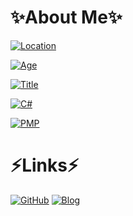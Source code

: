 <!--
**sduo/sduo** is a ✨ _special_ ✨ repository because its `README.md` (this file) appears on your GitHub profile.

Here are some ideas to get you started:

- 🔭 I’m currently working on ...
- 🌱 I’m currently learning ...
- 👯 I’m looking to collaborate on ...
- 🤔 I’m looking for help with ...
- 💬 Ask me about ...
- 📫 How to reach me: ...
- 😄 Pronouns: ...
- ⚡ Fun fact: ...
-->
# ✨About Me✨

[![Location](https://img.shields.io/badge/Location-CHANGSHA%20%C2%B7%20HUNAN-FE7D37?style=for-the-badge)](javascript:;)

[![Age](https://img.shields.io/badge/Age-35+-DFB317?style=for-the-badge)](javascript:;)

[![Title](https://img.shields.io/badge/Title-Software%20Architect%20%C2%B7%2010Y-FF69B4?style=for-the-badge)](javascript:;)

[![C#](https://img.shields.io/badge/.Net-C%23-8A2BE2?style=for-the-badge)](javascript:;)

[![PMP](https://img.shields.io/badge/PMP-%233497391-05BFE0?style=for-the-badge)](https://static.sduoxminty.cn/about/sduo/pmp.pdf)

# ⚡Links⚡

[![GitHub](https://img.shields.io/github/stars/sduo?color=007EC6&label=Github&style=for-the-badge)](https://github.com/sduo/)
[![Blog](https://img.shields.io/badge/Blog-%E4%B8%B7%E8%96%84%E8%8D%B7%E5%B7%A5%E5%9D%8A%E4%B8%B7-44CC11?style=for-the-badge)](https://www.yuque.com/sduo/blog/)
